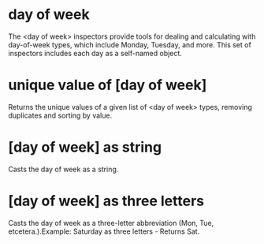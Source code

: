 # day of week

The &lt;day of week&gt; inspectors provide tools for dealing and calculating with day-of-week types, which include Monday, Tuesday, and more. This set of inspectors includes each day as a self-named object.

# unique value of [day of week]

Returns the unique values of a given list of &lt;day of week&gt; types, removing duplicates and sorting by value.

# [day of week] as string

Casts the day of week as a string.

# [day of week] as three letters

Casts the day of week as a three-letter abbreviation (Mon, Tue, etcetera.).Example: Saturday as three letters - Returns Sat.
